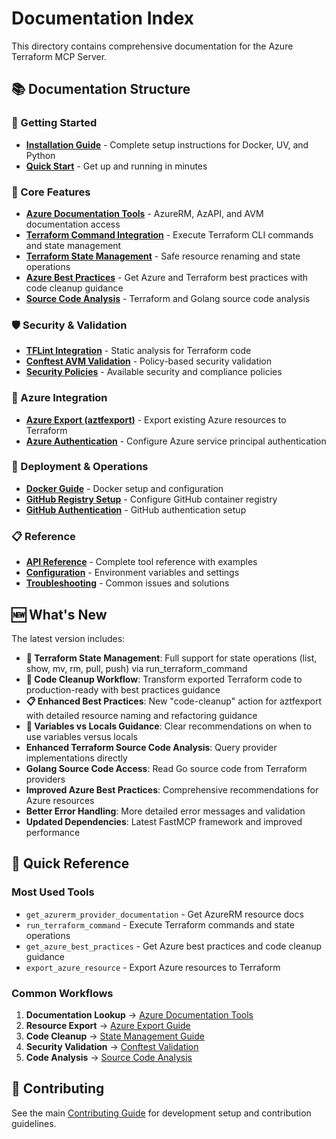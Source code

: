 # Documentation Index

This directory contains comprehensive documentation for the Azure Terraform MCP Server.

## 📚 Documentation Structure

### 🚀 Getting Started
- **[Installation Guide](installation.md)** - Complete setup instructions for Docker, UV, and Python
- **[Quick Start](../README.md#quick-start)** - Get up and running in minutes

### 🔧 Core Features
- **[Azure Documentation Tools](azure-documentation-tools.md)** - AzureRM, AzAPI, and AVM documentation access
- **[Terraform Command Integration](terraform-commands.md)** - Execute Terraform CLI commands and state management
- **[Terraform State Management](terraform-state-management.md)** - Safe resource renaming and state operations
- **[Azure Best Practices](azure-best-practices-tool.md)** - Get Azure and Terraform best practices with code cleanup guidance
- **[Source Code Analysis](terraform-golang-source-tools.md)** - Terraform and Golang source code analysis

### 🛡️ Security & Validation
- **[TFLint Integration](tflint-integration.md)** - Static analysis for Terraform code
- **[Conftest AVM Validation](conftest-avm-validation.md)** - Policy-based security validation
- **[Security Policies](security-policies.md)** - Available security and compliance policies

### 🔄 Azure Integration
- **[Azure Export (aztfexport)](aztfexport-integration.md)** - Export existing Azure resources to Terraform
- **[Azure Authentication](azure-authentication.md)** - Configure Azure service principal authentication

### 🐳 Deployment & Operations
- **[Docker Guide](docker.md)** - Docker setup and configuration
- **[GitHub Registry Setup](github-registry-setup.md)** - Configure GitHub container registry
- **[GitHub Authentication](github-authentication.md)** - GitHub authentication setup

### 📋 Reference
- **[API Reference](api-reference.md)** - Complete tool reference with examples
- **[Configuration](configuration.md)** - Environment variables and settings
- **[Troubleshooting](troubleshooting.md)** - Common issues and solutions

## 🆕 What's New

The latest version includes:
- **🔄 Terraform State Management**: Full support for state operations (list, show, mv, rm, pull, push) via run_terraform_command
- **🧹 Code Cleanup Workflow**: Transform exported Terraform code to production-ready with best practices guidance
- **📋 Enhanced Best Practices**: New "code-cleanup" action for aztfexport with detailed resource naming and refactoring guidance
- **🔐 Variables vs Locals Guidance**: Clear recommendations on when to use variables versus locals
- **Enhanced Terraform Source Code Analysis**: Query provider implementations directly
- **Golang Source Code Access**: Read Go source code from Terraform providers  
- **Improved Azure Best Practices**: Comprehensive recommendations for Azure resources
- **Better Error Handling**: More detailed error messages and validation
- **Updated Dependencies**: Latest FastMCP framework and improved performance

## 📖 Quick Reference

### Most Used Tools
- `get_azurerm_provider_documentation` - Get AzureRM resource docs
- `run_terraform_command` - Execute Terraform commands and state operations
- `get_azure_best_practices` - Get Azure best practices and code cleanup guidance
- `export_azure_resource` - Export Azure resources to Terraform

### Common Workflows
1. **Documentation Lookup** → [Azure Documentation Tools](azure-documentation-tools.md)
2. **Resource Export** → [Azure Export Guide](aztfexport-integration.md)
3. **Code Cleanup** → [State Management Guide](terraform-state-management.md)
4. **Security Validation** → [Conftest Validation](conftest-avm-validation.md)
5. **Code Analysis** → [Source Code Analysis](terraform-golang-source-tools.md)

## 🤝 Contributing

See the main [Contributing Guide](../CONTRIBUTE.md) for development setup and contribution guidelines.